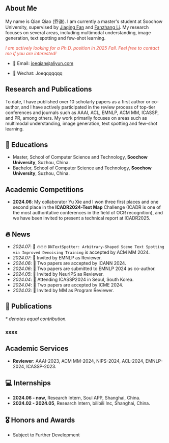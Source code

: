 ## About Me

My name is Qian Qiao (乔谦). I am currently a master's student at Soochow University, supervised by [Jiaqing Fan](https://scholar.google.com/citations?user=eJ_g_u4doHYC&hl=en&oi=ao) and [Fanzhang Li](https://dblp.uni-trier.de/pid/81/1136.html). My research focuses on several areas, including multimodal understanding, image generation, text spotting and few-shot learning.

<i style="color:#e74d3c">I am actively looking for a Ph.D. position in 2025 Fall. Feel free to contact me if you are interested!</i>  

+ 📧 Email: [joeqian@aliyun.com](mailto:joeqian@aliyun.com)
<!-- + Github: [HillZhang1999](https://github.com/HillZhang1999)-->
+ 💬 Wechat: Joeqqqqqqq

## Research and Publications
To date, I have published over 10 scholarly papers as a first author or co-author, and I have actively participated in the review process of top-tier conferences and journals such as AAAI, ACL, EMNLP, ACM MM, ICASSP, and PR, among others. My work primarily focuses on areas such as multimodal understanding, image generation, text spotting and few-shot learning.

## 📖 Educations
+ Master, School of Computer Science and Technology, **Soochow University**, Suzhou, China.
+ Bachelor, School of Computer Science and Technology, **Soochow University**, Suzhou, China.
## Academic Competitions
* **2024.06**: My collaborator Yu Xie and I won three first places and one second place in the **ICADR2024-Text Map** Challenge (ICADR is one of the most authoritative conferences in the field of OCR recognition), and we have been invited to present a technical report at ICADR2025.

## 🔥 News
- *2024.07*: 🎉 🔥🔥🔥 `DNTextSpotter: Arbitrary-Shaped Scene Text Spotting via Improved Denoising Training` is accepted by ACM MM 2024.
- *2024.07*: 🎉 Invited by EMNLP as Reviewer.
- *2024.06*: 🎉 Two papers are accepted by ICANN 2024.
- *2024.06*: 🎉 Two papers are submitted to EMNLP 2024 as co-author.
- *2024.05*: 🎉 Invited by NeurIPS as Reviewer.
- *2024.04*: 🎉 Attending ICASSP2024 in Seoul, South Korea.
- *2024.04*: 🎉 Two papers are accepted by ICME 2024.
- *2024.03*: 🎉 Invited by MM as Program Reviewer.

## 📝 Publications
_* denotes equal contribution._
### xxxx
<!-- * Alleviating Hallucinations of Large Language Models through Induced Hallucinations [[paper]](https://arxiv.org/abs/2312.15710) [[repo]](https://github.com/HillZhang1999/icd) <img alt="GitHub Repo stars" src="https://img.shields.io/github/stars/hillzhang1999/icd?style=social"> [![](https://img.shields.io/badge/dynamic/json?label=citation&query=citationCount&url=https://api.semanticscholar.org/graph/v1/paper/3f915aab835cbfe69e7b2ea1c73b74ac8a2d384e?fields=citationCount)](https://www.semanticscholar.org/paper/3f915aab835cbfe69e7b2ea1c73b74ac8a2d384e)<br> 
**Yue Zhang**, Leyang Cui, Wei Bi, Shuming Shi. 2023. In **_Arxiv_**. -->

## Academic Services
* **Reviewer**: AAAI-2023, ACM MM-2024, NIPS-2024, ACL-2024, EMNLP-2024, ICASSP-2023.

## 💻 Internships
* **2024.06 - now**, Research Intern, Soul APP, Shanghai, China.
* **2024.02 - 2024.05**, Research Intern, bilibili Inc, Shanghai, China.

## 🎖 Honors and Awards
<!-- - *2022.09* National Scholarships for Postgraduate Students. -->
- Subject to Further Development

